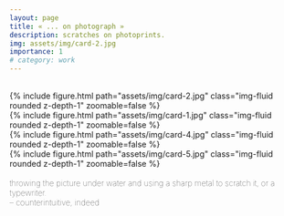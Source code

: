 ```yaml
---
layout: page
title: « ... on photograph »
description: scratches on photoprints.
img: assets/img/card-2.jpg
importance: 1
# category: work
---
```



<br>
<div class="row">
    <div class="col-sm">
        {% include figure.html path="assets/img/card-2.jpg" class="img-fluid rounded z-depth-1" zoomable=false %}
    </div>
    <div class="col-sm">
        {% include figure.html path="assets/img/card-1.jpg" class="img-fluid rounded z-depth-1" zoomable=false %}
    </div>
</div>
<div class="row">
    <div class="col-sm">
        {% include figure.html path="assets/img/card-4.jpg" class="img-fluid rounded z-depth-1" zoomable=false %}
    </div>
    <div class="col-sm">
        {% include figure.html path="assets/img/card-5.jpg" class="img-fluid rounded z-depth-1" zoomable=false %}
    </div>
</div>
<br>
<div class="caption text-left">
    <span style="font-size:14px;font-weight:lighter"> throwing the picture under water and using a sharp metal to scratch it, or a typewriter. <br>– counterintuitive, indeed</span>
</div>
